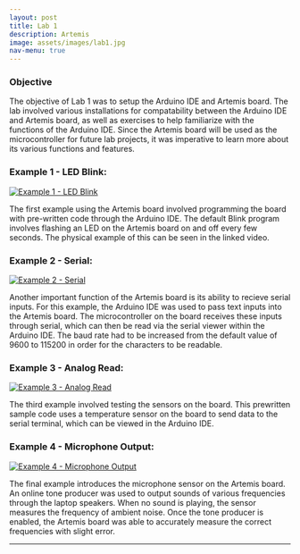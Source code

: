 ```yaml
---
layout: post
title: Lab 1
description: Artemis
image: assets/images/lab1.jpg
nav-menu: true
---
```


### Objective
The objective of Lab 1 was to setup the Arduino IDE and Artemis board. The lab involved various installations for compatability between the Arduino IDE and Artemis board, as well as exercises to help familiarize with the functions of the Arduino IDE. Since the Artemis board will be used as the microcontroller for future lab projects, it was imperative to learn more about its various functions and features.

### Example 1 - LED Blink:
[![Example 1 - LED Blink](https://img.youtube.com/vi/BLUckYMHRmA/0.jpg)](https://youtube.com/shorts/BLUckYMHRmA)

The first example using the Artemis board involved programming the board with pre-written code through the Arduino IDE. The default Blink program involves flashing an LED on the Artemis board on and off every few seconds. The physical example of this can be seen in the linked video.

### Example 2 - Serial:
[![Example 2 - Serial](https://img.youtube.com/vi/bOGpbKbLozU/0.jpg)](https://youtu.be/bOGpbKbLozU)

Another important function of the Artemis board is its ability to recieve serial inputs. For this example, the Arduino IDE was used to pass text inputs into the Artemis board. The microcontroller on the board receives these inputs through serial, which can then be read via the serial viewer within the Arduino IDE. The baud rate had to be increased from the default value of 9600 to 115200 in order for the characters to be readable.

### Example 3 - Analog Read:
[![Example 3 - Analog Read](https://img.youtube.com/vi/W3j5OXLEYZQ/0.jpg)](https://youtu.be/W3j5OXLEYZQ)

The third example involved testing the sensors on the board. This prewritten sample code uses a temperature sensor on the board to send data to the serial terminal, which can be viewed in the Arduino IDE.

### Example 4 - Microphone Output:
[![Example 4 - Microphone Output](https://img.youtube.com/vi/MQVtcWXXAas/0.jpg)](https://youtu.be/MQVtcWXXAas)

The final example introduces the microphone sensor on the Artemis board. An online tone producer was used to output sounds of various frequencies through the laptop speakers. When no sound is playing, the sensor measures the frequency of ambient noise. Once the tone producer is enabled, the Artemis board was able to accurately measure the correct frequencies with slight error.

***
